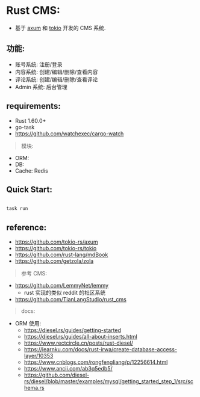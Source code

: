 # Rust CMS:

- 基于 [axum](https://github.com/tokio-rs/axum) 和 [tokio](https://github.com/tokio-rs/tokio) 开发的 CMS 系统.

## 功能:

- 账号系统: 注册/登录
- 内容系统: 创建/编辑/删除/查看内容
- 评论系统: 创建/编辑/删除/查看评论
- Admin 系统: 后台管理

## requirements:

- Rust 1.60.0+
- go-task
- https://github.com/watchexec/cargo-watch

> 模块:

- ORM:
- DB:
- Cache: Redis

## Quick Start:

```rust shell   

task run

```

## reference:

- https://github.com/tokio-rs/axum
- https://github.com/tokio-rs/tokio
- https://github.com/rust-lang/mdBook
- https://github.com/getzola/zola

> 参考 CMS:

- https://github.com/LemmyNet/lemmy
    - rust 实现的类似 reddit 的社区系统
- https://github.com/TianLangStudio/rust_cms

> docs:

- ORM 使用:
    - https://diesel.rs/guides/getting-started
    - https://diesel.rs/guides/all-about-inserts.html
    - https://www.rectcircle.cn/posts/rust-diesel/
    - https://learnku.com/docs/rust-irwa/create-database-access-layer/10353
    - https://www.cnblogs.com/rongfengliang/p/12256614.html
    - https://www.ancii.com/ab3q5edb5/
    - https://github.com/diesel-rs/diesel/blob/master/examples/mysql/getting_started_step_1/src/schema.rs
    
